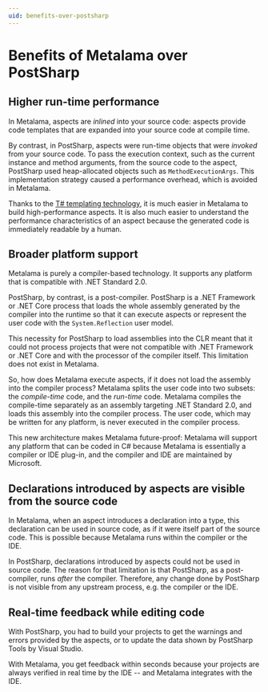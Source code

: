 ```yaml
---
uid: benefits-over-postsharp
---
```


# Benefits of Metalama over PostSharp


## Higher run-time performance

In Metalama, aspects are _inlined_ into your source code: aspects provide code templates that are expanded into your source code at compile time.

By contrast, in PostSharp, aspects were run-time objects that were _invoked_ from your source code. To pass the execution context, such as the current instance and method arguments, from the source code to the aspect, PostSharp used heap-allocated objects such as `MethodExecutionArgs`. This implementation strategy caused a performance overhead, which is avoided in Metalama.

Thanks to the [T# templating technology](xref:templates), it is much easier in Metalama to build high-performance aspects. It is also much easier to understand the performance characteristics of an aspect because the generated code is immediately readable by a human.

## Broader platform support

Metalama is purely a compiler-based technology. It supports any platform that is compatible with .NET Standard 2.0. 

PostSharp, by contrast, is a post-compiler. PostSharp is a .NET Framework or .NET Core process that loads the whole assembly generated by the compiler into the runtime so that it can execute aspects or represent the user code with the `System.Reflection` user model.

This necessity for PostSharp to load assemblies into the CLR meant that it could not process projects that were not compatible with .NET Framework or .NET Core and with the processor of the compiler itself. This limitation does not exist in Metalama.

So, how does Metalama execute aspects, if it does not load the assembly into the compiler process? Metalama splits the user code into two subsets: the _compile-time_ code, and the _run-time_ code. Metalama compiles the compile-time separately as an assembly targeting .NET Standard 2.0, and loads this assembly into the compiler process. The user code, which may be written for any platform, is never executed in the compiler process.

This new architecture makes Metalama future-proof: Metalama will support any platform that can be coded in C# because Metalama is essentially a compiler or IDE plug-in, and the compiler and IDE are maintained by Microsoft.


## Declarations introduced by aspects are visible from the source code

In Metalama, when an aspect introduces a declaration into a type, this declaration can be used in source code, as if it were itself part of the source code. This is possible because Metalama runs within the compiler or the IDE.

In PostSharp, declarations introduced by aspects could not be used in source code. The reason for that limitation is that PostSharp, as a post-compiler, runs _after_ the compiler. Therefore, any change done by PostSharp is not visible from any upstream process, e.g. the compiler or the IDE.


## Real-time feedback while editing code

With PostSharp, you had to build your projects to get the warnings and errors provided by the aspects, or to update the data shown by PostSharp Tools by Visual Studio.

With Metalama, you get feedback within seconds because your projects are always verified in real time by the IDE -- and Metalama integrates with the IDE.
